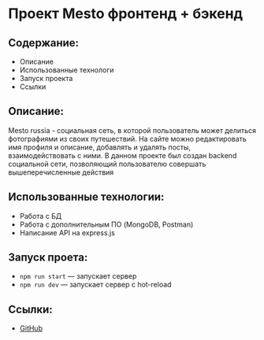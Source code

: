 # Проект Mesto фронтенд + бэкенд

## Содержание:

- Описание
- Использованные технологи
- Запуск проекта
- Ссылки

## Описание:

Mesto russia - социальная сеть, в которой пользователь может делиться фотографиями из своих путешествий. На сайте можно редактировать имя профиля и описание, добавлять и удалять посты,
взаимодействовать с ними. В данном проекте был создан backend социальной сети, позволяющий пользователю совершать вышеперечисленные действия

## Использованные технологии:

- Работа с БД
- Работа с дополнительным ПО (MongoDB, Postman)
- Написание API на express.js

## Запуск проета:
- `npm run start` — запускает сервер
- `npm run dev` — запускает сервер с hot-reload


## Ссылки:

- [GitHub](https://github.com/DmitryBotyan/express-mesto-gha)
